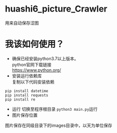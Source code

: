 # huashi6_picture_Crawler
用来自动保存涩图
# 我该如何使用？
- 确保已经安装python3.7以上版本。   
python官网下载链接  
https://www.python.org/  
- 安装运行依赖库  
复制以下代码安装依赖
```
pip install datetime
pip install requests
pip install re
```
- 运行
切换至程序根目录
`python3 main.py`运行 
- 图片保存位置

图片保存在同级目录下的images目录中，以天为单位保存

